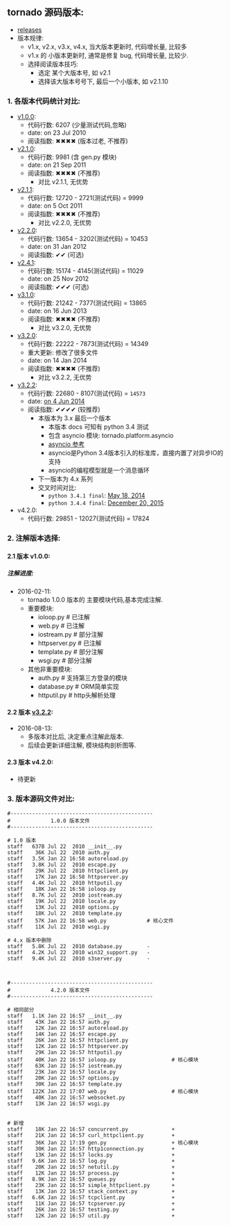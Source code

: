 
## tornado 源码版本:


- [releases](https://github.com/tornadoweb/tornado/releases)
- 版本规律:
    - v1.x, v2.x, v3.x, v4.x, 当大版本更新时, 代码增长量, 比较多
    - v1.x 的 小版本更新时, 通常是修复 bug, 代码增长量, 比较少.
    - 选择阅读版本技巧:
        - 选定 某个大版本号, 如 v2.1
        - 选择该大版本号号下, 最后一个小版本, 如 v2.1.10


### 1. 各版本代码统计对比:

- [v1.0.0](https://github.com/tornadoweb/tornado/releases/tag/v1.0.0): 
    - 代码行数: 6207 (少量测试代码,忽略)
    - date: on 23 Jul 2010 
    - 阅读指数: ✖✖✖✖ (版本过老, 不推荐)
- [v2.1.0](https://github.com/tornadoweb/tornado/releases/tag/v2.1.0):
    - 代码行数: 9981 (含 gen.py 模块)
    - date: on 21 Sep 2011 
    - 阅读指数: ✖✖✖✖ (不推荐)
        - 对比 v2.1.1, 无优势
- [v2.1.1](https://github.com/tornadoweb/tornado/releases/tag/v2.1.1):
    - 代码行数: 12720 - 2721(测试代码) = 9999
    - date: on 5 Oct 2011
    - 阅读指数: ✖✖✖✖ (不推荐)
        - 对比 v2.2.0, 无优势
- [v2.2.0](https://github.com/tornadoweb/tornado/releases/tag/v2.2.0):
    - 代码行数: 13654 - 3202(测试代码) = 10453
    - date: on 31 Jan 2012
    - 阅读指数: ✔✔ (可选)
- [v2.4.1](https://github.com/tornadoweb/tornado/releases/tag/v2.4.1):
    - 代码行数: 15174 - 4145(测试代码) = 11029
    - date: on 25 Nov 2012
    - 阅读指数: ✔✔✔ (可选)
- [v3.1.0](https://github.com/tornadoweb/tornado/releases/tag/v3.1.0): 
    - 代码行数: 21242 - 7377(测试代码) = 13865
    - date: on 16 Jun 2013 
    - 阅读指数: ✖✖✖✖ (不推荐)
        - 对比 v3.2.0, 无优势
- [v3.2.0](https://github.com/tornadoweb/tornado/releases/tag/v3.2.0):
    - 代码行数: 22222 - 7873(测试代码) = 14349
    - 重大更新: 修改了很多文件
    - date: on 14 Jan 2014 
    - 阅读指数: ✖✖✖✖ (不推荐)
        - 对比 v3.2.2, 无优势
- [v3.2.2](https://github.com/tornadoweb/tornado/releases/tag/v3.2.2): 
    - 代码行数: 22680 - 8107(测试代码) = `14573`
    - date: [on 4 Jun 2014]()
    - 阅读指数: ✔✔✔✔ (较推荐)
        - 本版本为 3.x 最后一个版本
            - 本版本 docs 可知有 python 3.4 测试
            - 包含 asyncio 模块: tornado.platform.asyncio
            - [asyncio 参考](http://www.liaoxuefeng.com/wiki/0014316089557264a6b348958f449949df42a6d3a2e542c000/001432090954004980bd351f2cd4cc18c9e6c06d855c498000)
            - asyncio是Python 3.4版本引入的标准库，直接内置了对异步IO的支持
            - asyncio的编程模型就是一个消息循环
        - 下一版本为 4.x 系列
        - 交叉时间对比: 
            - `python 3.4.1 final`: [May 18, 2014](https://www.python.org/dev/peps/pep-0429/#id1)
            - `python 3.4.4 final`: [December 20, 2015](https://www.python.org/dev/peps/pep-0429/#id3)
- v4.2.0:
    - 代码行数: 29851 - 12027(测试代码) = 17824



### 2. 注解版本选择:

#### 2.1 版本 v1.0.0:

##### 注解进度:

- 2016-02-11:
    - tornado 1.0.0 版本的 主要模块代码,基本完成注解.
    - 重要模块:
        - ioloop.py       # 已注解
        - web.py          # 已注解
        - iostream.py     # 部分注解
        - httpserver.py   # 已注解
        - template.py     # 部分注解
        - wsgi.py         # 部分注解
    - 其他非重要模块:
        - auth.py         # 支持第三方登录的模块
        - database.py     # ORM简单实现
        - httputil.py     # http头解析处理

#### 2.2 版本 [v3.2.2](./src/tornado-3.2.2/):
- 2016-08-13:
    - 多版本对比后, 决定重点注解此版本.
    - 后续会更新详细注解, 模块结构剖析图等.


#### 2.3 版本 v4.2.0:

- 待更新




### 3. 版本源码文件对比:


```
#----------------------------------------------
#             1.0.0 版本文件
#----------------------------------------------

# 1.0 版本
staff   637B Jul 22  2010 __init__.py
staff    36K Jul 22  2010 auth.py
staff   3.5K Jan 22 16:58 autoreload.py
staff   3.8K Jul 22  2010 escape.py
staff    29K Jul 22  2010 httpclient.py
staff    17K Jan 22 16:58 httpserver.py
staff   4.4K Jul 22  2010 httputil.py
staff    18K Jan 22 16:58 ioloop.py
staff   8.7K Jul 22  2010 iostream.py
staff    19K Jul 22  2010 locale.py
staff    13K Jul 22  2010 options.py
staff    18K Jul 22  2010 template.py
staff    57K Jan 22 16:58 web.py             # 核心文件
staff    11K Jul 22  2010 wsgi.py

# 4.x 版本中删除
staff   5.8K Jul 22  2010 database.py        -
staff   4.2K Jul 22  2010 win32_support.py   - 
staff   9.4K Jul 22  2010 s3server.py        -



#----------------------------------------------
#             4.2.0 版本文件
#----------------------------------------------

# 相同部分
staff   1.1K Jan 22 16:57 __init__.py
staff    43K Jan 22 16:57 auth.py
staff    12K Jan 22 16:57 autoreload.py
staff    14K Jan 22 16:57 escape.py
staff    26K Jan 22 16:57 httpclient.py
staff    12K Jan 22 16:57 httpserver.py
staff    29K Jan 22 16:57 httputil.py
staff    40K Jan 22 16:57 ioloop.py                  # 核心模块
staff    63K Jan 22 16:57 iostream.py
staff    23K Jan 22 16:57 locale.py
staff    20K Jan 22 16:57 options.py
staff    30K Jan 22 16:57 template.py
staff   122K Jan 22 17:07 web.py                     # 核心模块
staff    40K Jan 22 16:57 websocket.py
staff    13K Jan 22 16:57 wsgi.py


# 新增
staff    18K Jan 22 16:57 concurrent.py              +
staff    21K Jan 22 16:57 curl_httpclient.py         +
staff    36K Jan 22 17:19 gen.py                     + 核心模块
staff    30K Jan 22 16:57 http1connection.py         +
staff    13K Jan 22 16:57 locks.py                   +
staff   9.6K Jan 22 16:57 log.py                     +
staff    20K Jan 22 16:57 netutil.py                 +
staff    12K Jan 22 16:57 process.py                 +
staff   8.9K Jan 22 16:57 queues.py                  +
staff    23K Jan 22 16:57 simple_httpclient.py       +
staff    13K Jan 22 16:57 stack_context.py           +
staff   6.6K Jan 22 16:57 tcpclient.py               +
staff    11K Jan 22 16:57 tcpserver.py               +
staff    26K Jan 22 16:57 testing.py                 +
staff    12K Jan 22 16:57 util.py                    +


    

```

